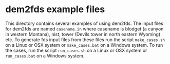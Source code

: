 # dem2fds example files

This directory contains several examples of using dem2fds. The input files for dem2fds are named `casename.in` where casename is blodget 
(a canyon in western Montana), nist, tower (Devils tower in north eastern Wyoming) etc. To generate fds input files from these files run the 
script `make_cases.sh` on a Linux or OSX system or `make_cases.bat` on a Windows system. To run the cases, run the script `run_cases.sh`
on a Linux or OSX system or `run_cases.bat` on a Windows system.
